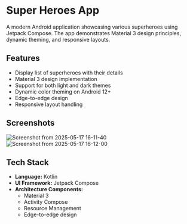 # Super Heroes App

A modern Android application showcasing various superheroes using Jetpack Compose. The app demonstrates Material 3 design principles, dynamic theming, and responsive layouts.

## Features

- Display list of superheroes with their details
- Material 3 design implementation
- Support for both light and dark themes
- Dynamic color theming on Android 12+
- Edge-to-edge design
- Responsive layout handling

## Screenshots

![Screenshot from 2025-05-17 16-11-40](https://github.com/user-attachments/assets/11fcfe12-f5b7-423c-bee7-b1520f06b520)
![Screenshot from 2025-05-17 16-12-00](https://github.com/user-attachments/assets/f38c4422-a075-4a61-b3e1-56b37d962671)



## Tech Stack

- **Language:** Kotlin
- **UI Framework:** Jetpack Compose
- **Architecture Components:**
  - Material 3
  - Activity Compose
  - Resource Management
  - Edge-to-edge design
